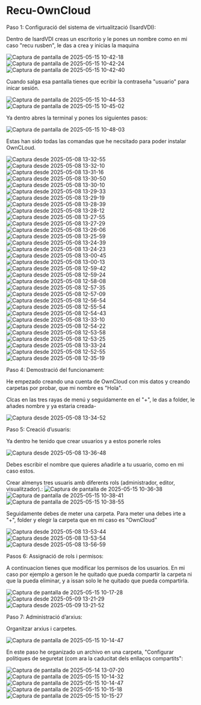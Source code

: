 # Recu-OwnCloud

Paso 1: Configuració del sistema de virtualització (IsardVDI):

Dentro de IsardVDI creas un escritorio y le pones un nombre como en mi caso "recu rusben", le das a crea y inicias la maquina

![Captura de pantalla de 2025-05-15 10-42-18](https://github.com/user-attachments/assets/f6ad58bb-fb42-4a24-add8-4b86407b7174)
![Captura de pantalla de 2025-05-15 10-42-24](https://github.com/user-attachments/assets/099f8be3-e73f-4fa4-80e3-b488e39d64f8)
![Captura de pantalla de 2025-05-15 10-42-40](https://github.com/user-attachments/assets/aedb145f-548f-4de7-9806-aa7942f64742)

Cuando salga esa pantalla tienes que ecribir la contraseña "usuario" para inicar sesión.

![Captura de pantalla de 2025-05-15 10-44-53](https://github.com/user-attachments/assets/d5b04523-6704-438d-9409-1764d83a94fc)
![Captura de pantalla de 2025-05-15 10-45-02](https://github.com/user-attachments/assets/56f2ceb5-3070-4694-8d61-a36d16bb3fc4)

Ya dentro abres la terminal y pones los siguientes pasos: 

![Captura de pantalla de 2025-05-15 10-48-03](https://github.com/user-attachments/assets/418088f9-9646-4c1f-9247-c121576974c9)


Estas han sido todas las comandas que he necsitado para poder instalar OwnCLoud.

![Captura desde 2025-05-08 13-32-55](https://github.com/user-attachments/assets/fc699590-0af1-4d22-80ca-aed7ec064848)
![Captura desde 2025-05-08 13-32-10](https://github.com/user-attachments/assets/4075fdd4-5a01-415e-aac1-d7f33ef63f80)
![Captura desde 2025-05-08 13-31-16](https://github.com/user-attachments/assets/dedb1049-fd2f-469c-9b19-0531f7b64211)
![Captura desde 2025-05-08 13-30-50](https://github.com/user-attachments/assets/a2ad6f66-b0de-421c-a229-a40862d11c66)
![Captura desde 2025-05-08 13-30-10](https://github.com/user-attachments/assets/118c0820-3177-464f-83e0-7c344d61b879)
![Captura desde 2025-05-08 13-29-33](https://github.com/user-attachments/assets/792501f7-e428-4807-b643-7673f66e8cd2)
![Captura desde 2025-05-08 13-29-19](https://github.com/user-attachments/assets/ea8f5df5-b017-4e9c-9ed1-3eab3045b239)
![Captura desde 2025-05-08 13-28-39](https://github.com/user-attachments/assets/7b2ab2db-a006-4611-b229-9ad5c5de5af8)
![Captura desde 2025-05-08 13-28-12](https://github.com/user-attachments/assets/ceee130c-17d4-4472-b90a-6daa35949380)
![Captura desde 2025-05-08 13-27-55](https://github.com/user-attachments/assets/9b84fef0-2491-4f65-b065-84a3c0937757)
![Captura desde 2025-05-08 13-27-29](https://github.com/user-attachments/assets/1298a263-4e58-4192-b182-4f89642979ae)
![Captura desde 2025-05-08 13-26-06](https://github.com/user-attachments/assets/e8c05347-5223-4c8e-af50-d9192e847a2e)
![Captura desde 2025-05-08 13-25-59](https://github.com/user-attachments/assets/60eb7998-fc40-4a77-af6a-9290e196745e)
![Captura desde 2025-05-08 13-24-39](https://github.com/user-attachments/assets/910dd45b-0d3f-43bf-84ff-88c505aa34be)
![Captura desde 2025-05-08 13-24-23](https://github.com/user-attachments/assets/a1e2d6ea-9261-4cf6-8afe-c907dde40aa7)
![Captura desde 2025-05-08 13-00-45](https://github.com/user-attachments/assets/afc86a8c-cf99-4e48-a439-61625b3f8ea8)
![Captura desde 2025-05-08 13-00-13](https://github.com/user-attachments/assets/7ecaa288-6ddd-4b4f-92aa-01adab3a05c1)
![Captura desde 2025-05-08 12-59-42](https://github.com/user-attachments/assets/24765db2-776f-4cff-8353-775c1f463551)
![Captura desde 2025-05-08 12-59-24](https://github.com/user-attachments/assets/a8f82515-5c1d-4a9a-9d17-abeda640b593)
![Captura desde 2025-05-08 12-58-08](https://github.com/user-attachments/assets/d171f762-621c-4c0f-869d-bb39969e4818)
![Captura desde 2025-05-08 12-57-35](https://github.com/user-attachments/assets/789a0bf6-5f9e-4a07-8864-41b0604cd832)
![Captura desde 2025-05-08 12-57-09](https://github.com/user-attachments/assets/109269c4-6f7a-4358-a7ea-c2717f598fa1)
![Captura desde 2025-05-08 12-56-54](https://github.com/user-attachments/assets/bc0c4918-408f-4ee4-8580-52ca0b05185c)
![Captura desde 2025-05-08 12-55-54](https://github.com/user-attachments/assets/f59bfc4a-672c-4fca-8606-e5ade37cb45a)
![Captura desde 2025-05-08 12-54-43](https://github.com/user-attachments/assets/57cc8c14-741e-4dbd-818b-0f00cfc3dba6)
![Captura desde 2025-05-08 13-33-10](https://github.com/user-attachments/assets/f044786e-b199-4c4b-a218-a57844bab086)
![Captura desde 2025-05-08 12-54-22](https://github.com/user-attachments/assets/b07b1ab1-d788-47c9-8de2-4c3a3cfd6913)
![Captura desde 2025-05-08 12-53-58](https://github.com/user-attachments/assets/57578bbd-0f96-4565-b06d-bcf8ca44d728)
![Captura desde 2025-05-08 12-53-25](https://github.com/user-attachments/assets/67b78f86-e02e-4ba6-afeb-ea3dbbeb54b0)
![Captura desde 2025-05-08 13-33-24](https://github.com/user-attachments/assets/9280c0f3-6571-4aeb-901b-cc281624ae13)
![Captura desde 2025-05-08 12-52-55](https://github.com/user-attachments/assets/1441c46c-8613-4c15-b365-c863d1987de1)
![Captura desde 2025-05-08 12-35-19](https://github.com/user-attachments/assets/1b56be31-e2a7-4096-a5c5-becdc1a072d2)

Paso 4: Demostració del funcionament:

He empezado creando una cuenta de OwnCloud con mis datos y creando carpetas por probar, que mi nombre es "Hola".

Clcas en las tres rayas de menú y seguidamente en el "+", le das a folder, le añades nombre y ya estaria creada-






![Captura desde 2025-05-08 13-34-52](https://github.com/user-attachments/assets/7c8e79d1-2488-41de-ba07-9bbf911b463c)

Paso 5: Creació d’usuaris:

Ya dentro he tenido que crear usuarios y a estos ponerle roles

![Captura desde 2025-05-08 13-36-48](https://github.com/user-attachments/assets/bef51e10-b2f7-480e-b9f2-30dc3e96ec1c)

Debes escribir el nombre que quieres añadirle a tu usuario, como en mi caso estos.

Crear almenys tres usuaris amb diferents rols (administrador, editor, visualitzador).:
![Captura de pantalla de 2025-05-15 10-36-38](https://github.com/user-attachments/assets/69acc84d-14a8-47c9-b65f-7f05c7a742c8)
![Captura de pantalla de 2025-05-15 10-38-41](https://github.com/user-attachments/assets/7a498e82-4e36-4c5c-844a-1aecef9ce31d)
![Captura de pantalla de 2025-05-15 10-38-55](https://github.com/user-attachments/assets/2322c69c-663e-41a9-97e9-859ab9ae2061)



Seguidamente debes de meter una carpeta.
Para meter una debes irte a "+", folder y elegir la carpeta que en mi caso es "OwnCloud"

![Captura desde 2025-05-08 13-53-44](https://github.com/user-attachments/assets/665c77ce-36ae-4b69-9d39-e5b97dfaa2f4)
![Captura desde 2025-05-08 13-53-54](https://github.com/user-attachments/assets/418ae892-3195-4531-aba2-3fc6c55ec15b)
![Captura desde 2025-05-08 13-56-59](https://github.com/user-attachments/assets/f38ba7d9-3467-466e-b72e-79a6d382ebea)

Pasos 6: Assignació de rols i permisos:

A continuacion tienes que modificar los permisos de los usuarios.
En mi caso por ejemplo a gerson le he quitado que pueda compartir la carpeta ni que la pueda eliminar, y a issan solo le he quitado que pueda compartirla.


![Captura de pantalla de 2025-05-15 10-17-28](https://github.com/user-attachments/assets/6f35a55e-9527-4ee8-afcd-adc2c2fad42d)
![Captura desde 2025-05-09 13-21-29](https://github.com/user-attachments/assets/4792dede-d74e-4c2f-a8ef-e1d5fbbf77a5)
![Captura desde 2025-05-09 13-21-52](https://github.com/user-attachments/assets/be2da7a6-68d2-491c-a7cb-a6394d18b2f4)

Paso 7: Administració d’arxius:

Organitzar arxius i carpetes.

![Captura de pantalla de 2025-05-15 10-14-47](https://github.com/user-attachments/assets/cbee31b2-d45c-46f1-92f5-655eae124873)



En este paso he organizado un archivo en una carpeta, "Configurar polítiques de seguretat (com ara la caducitat dels enllaços compartits":


![Captura de pantalla de 2025-05-14 13-07-20](https://github.com/user-attachments/assets/df3066b5-0ed5-423f-86e0-a572cea0ce6d)
![Captura de pantalla de 2025-05-15 10-14-32](https://github.com/user-attachments/assets/cd4dce30-5bba-4f8e-82ca-00bc1fec195e)
![Captura de pantalla de 2025-05-15 10-14-47](https://github.com/user-attachments/assets/cfdc5e15-07be-405a-b837-45c64185d2a3)
![Captura de pantalla de 2025-05-15 10-15-18](https://github.com/user-attachments/assets/a755ccf0-ff80-4208-996a-3112671ee92a)
![Captura de pantalla de 2025-05-15 10-15-27](https://github.com/user-attachments/assets/2f844739-2050-4588-861f-2af371efdd64)


